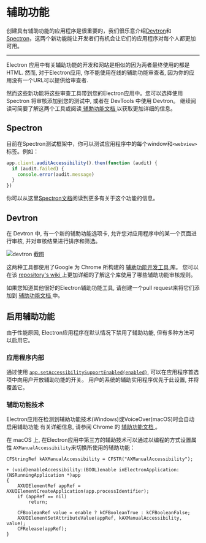 # 辅助功能

创建具有辅助功能的应用程序是很重要的，我们很乐意介绍[Devtron](https://electron.atom.io/devtron)和[Spectron](https://electron.atom.io/spectron)，这两个新功能能让开发者们有机会让它们的应用程序对每个人都更加可用。

* * *

Electron 应用中有关辅助功能的开发和网站是相似的因为两者最终使用的都是HTML. 然而, 对于Electron应用, 你不能使用在线的辅助功能审查者, 因为你的应用没有一个URL可以提供给审查者.

然而这些新功能将这些审查工具带到您的Electron应用中。您可以选择使用 Spectron 将审核添加到您的测试中, 或者在 DevTools 中使用 Devtron。 继续阅读可简要了解这两个工具或阅读[ 辅助功能文档 ](https://electronjs.org/docs/tutorial/accessibility)以获取更加详细的信息。

## Spectron

目前在Spectron测试框架中，你可以测试应用程序中的每个window和`<webview>`标签。例如：

```javascript
app.client.auditAccessibility().then(function (audit) {
  if (audit.failed) {
    console.error(audit.message)
  }
})
```

你可以从这里[Spectron文档](https://github.com/electron/spectron#accessibility-testing)阅读到更多有关于这个功能的信息。

## Devtron

在 Devtron 中, 有一个新的辅助功能选项卡, 允许您对应用程序中的某一个页面进行审核, 并对审核结果进行排序和筛选。

![devtron 截图](https://cloud.githubusercontent.com/assets/1305617/17156618/9f9bcd72-533f-11e6-880d-389115f40a2a.png)

这两种工具都使用了Google 为 Chrome 所构建的 [ 辅助功能开发工具 ](https://github.com/GoogleChrome/accessibility-developer-tools) 库。 您可以在该 [ repository's wiki ](https://github.com/GoogleChrome/accessibility-developer-tools/wiki/Audit-Rules) 上更加详细的了解这个库使用了哪些辅助功能审核规则。

如果您知道其他很好的Electron辅助功能工具, 请创建一个pull request来将它们添加到 [ 辅助功能文档 ](https://electronjs.org/docs/tutorial/accessibility) 中。

## 启用辅助功能

由于性能原因, Electron应用程序在默认情况下禁用了辅助功能, 但有多种方法可以启用它。

### 应用程序内部

通过使用 [` app.setAccessibilitySupportEnabled(enabled) `](https://electron.atom.io/docs/api/app.md#appsetaccessibilitysupportenabledenabled-macos-windows), 可以在应用程序首选项中向用户开放辅助功能的开关。 用户的系统的辅助实用程序优先于此设置, 并将覆盖它。

### 辅助功能技术

Electron应用在检测到辅助功能技术(Windows)或VoiceOver(macOS)时会自动启用辅助功能 有关详细信息, 请参阅 Chrome 的 [ 辅助功能文档 ](https://www.chromium.org/developers/design-documents/accessibility#TOC-How-Chrome-detects-the-presence-of-Assistive-Technology)。

在 macOS 上, 在Electron应用中第三方的辅助技术可以通过以编程的方式设置属性 ` AXManualAccessibility `来切换所使用的辅助功能：

```objc
CFStringRef kAXManualAccessibility = CFSTR("AXManualAccessibility");

+ (void)enableAccessibility:(BOOL)enable inElectronApplication:(NSRunningApplication *)app
{
    AXUIElementRef appRef = AXUIElementCreateApplication(app.processIdentifier);
    if (appRef == nil)
        return;

    CFBooleanRef value = enable ? kCFBooleanTrue : kCFBooleanFalse;
    AXUIElementSetAttributeValue(appRef, kAXManualAccessibility, value);
    CFRelease(appRef);
}
```